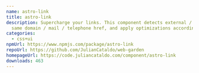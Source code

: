 ```yaml
---
name: astro-link
title: astro-link
description: Supercharge your links. This component detects external / anchor /
  same domain / mail / telephone href, and apply optimizations accordingly.
categories:
  - css+ui
npmUrl: https://www.npmjs.com/package/astro-link
repoUrl: https://github.com/JulianCataldo/web-garden
homepageUrl: https://code.juliancataldo.com/component/astro-link
downloads: 463
---
```

